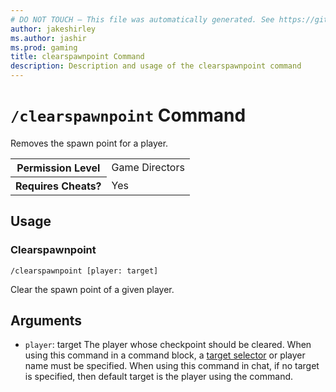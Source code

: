 ```yaml
---
# DO NOT TOUCH — This file was automatically generated. See https://github.com/mojang/minecraftapidocsgenerator to modify descriptions, examples, etc.
author: jakeshirley
ms.author: jashir
ms.prod: gaming
title: clearspawnpoint Command
description: Description and usage of the clearspawnpoint command
---
```

# `/clearspawnpoint` Command
Removes the spawn point for a player.

<table>
  <tr>
    <th>Permission Level</th>
    <td>Game Directors</td>
  </tr>
  <tr>
    <th>Requires Cheats?</th>
    <td>Yes</td>
  </tr>
</table>

## Usage
### Clearspawnpoint
`/clearspawnpoint [player: target]`

Clear the spawn point of a given player.

## Arguments
- `player`: target
The player whose checkpoint should be cleared. When using this command in a command block, a [target selector](https://learn.microsoft.com/minecraft/creator/documents/commandsintroduction#target-selectors) or player name must be specified. When using this command in chat, if no target is specified, then default target is the player using the command.
